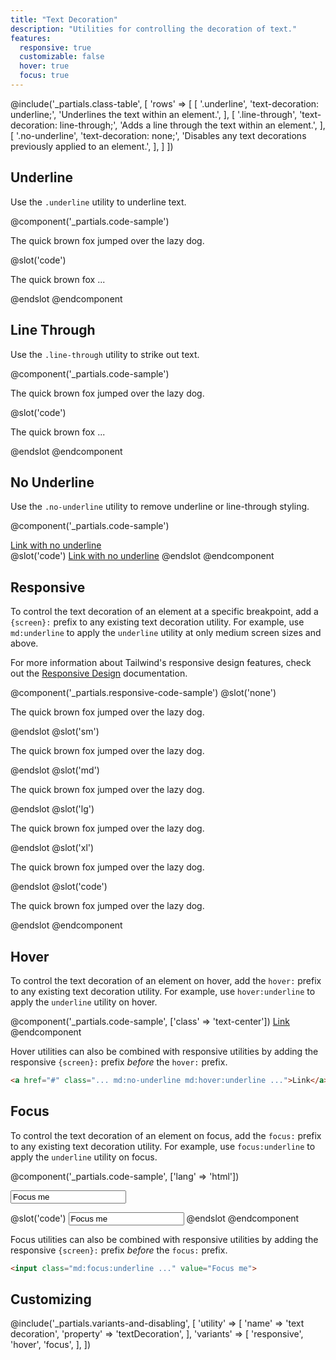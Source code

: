 ```yaml
---
title: "Text Decoration"
description: "Utilities for controlling the decoration of text."
features:
  responsive: true
  customizable: false
  hover: true
  focus: true
---
```


@include('_partials.class-table', [
  'rows' => [
    [
      '.underline',
      'text-decoration: underline;',
      'Underlines the text within an element.',
    ],
    [
      '.line-through',
      'text-decoration: line-through;',
      'Adds a line through the text within an element.',
    ],
    [
      '.no-underline',
      'text-decoration: none;',
      'Disables any text decorations previously applied to an element.',
    ],
  ]
])

## Underline

Use the `.underline` utility to underline text.

@component('_partials.code-sample')
<p class="underline text-lg text-gray-800">The quick brown fox jumped over the lazy dog.</p>
@slot('code')
<p class="underline ...">The quick brown fox ...</p>
@endslot
@endcomponent

## Line Through

Use the `.line-through` utility to strike out text.

@component('_partials.code-sample')
<p class="line-through text-lg text-gray-800">The quick brown fox jumped over the lazy dog.</p>
@slot('code')
<p class="line-through ...">The quick brown fox ...</p>
@endslot
@endcomponent

## No Underline

Use the `.no-underline` utility to remove underline or line-through styling.

@component('_partials.code-sample')
<div class="text-center">
  <a href="#" class="no-underline text-blue-500 text-lg">Link with no underline</a>
</div>
@slot('code')
<a href="#" class="no-underline ...">Link with no underline</a>
@endslot
@endcomponent

## Responsive

To control the text decoration of an element at a specific breakpoint, add a `{screen}:` prefix to any existing text decoration utility. For example, use `md:underline` to apply the `underline` utility at only medium screen sizes and above.

For more information about Tailwind's responsive design features, check out the [Responsive Design](/docs/responsive-design) documentation.

@component('_partials.responsive-code-sample')
@slot('none')
<p class="underline text-lg text-gray-800">The quick brown fox jumped over the lazy dog.</p>
@endslot
@slot('sm')
<p class="no-underline text-lg text-gray-800">The quick brown fox jumped over the lazy dog.</p>
@endslot
@slot('md')
<p class="line-through text-lg text-gray-800">The quick brown fox jumped over the lazy dog.</p>
@endslot
@slot('lg')
<p class="underline text-lg text-gray-800">The quick brown fox jumped over the lazy dog.</p>
@endslot
@slot('xl')
<p class="no-underline text-lg text-gray-800">The quick brown fox jumped over the lazy dog.</p>
@endslot
@slot('code')
<p class="none:underline sm:no-underline md:line-through lg:underline xl:no-underline ...">
  The quick brown fox jumped over the lazy dog.
</p>
@endslot
@endcomponent

## Hover

To control the text decoration of an element on hover, add the `hover:` prefix to any existing text decoration utility. For example, use `hover:underline` to apply the `underline` utility on hover.

@component('_partials.code-sample', ['class' => 'text-center'])
<a href="#hover" class="no-underline hover:underline text-blue-500 text-lg">Link</a>
@endcomponent

Hover utilities can also be combined with responsive utilities by adding the responsive `{screen}:` prefix *before* the `hover:` prefix.

```html
<a href="#" class="... md:no-underline md:hover:underline ...">Link</a>
```

## Focus

To control the text decoration of an element on focus, add the `focus:` prefix to any existing text decoration utility. For example, use `focus:underline` to apply the `underline` utility on focus.

@component('_partials.code-sample', ['lang' => 'html'])
<div class="max-w-xs w-full mx-auto">
  <input class="bg-white focus:underline focus:shadow-outline text-gray-900 appearance-none inline-block w-full text-gray-900 border rounded py-3 px-4 focus:outline-none" value="Focus me" placeholder="Focus me">
</div>

@slot('code')
<input class="focus:underline ..." value="Focus me">
@endslot
@endcomponent

Focus utilities can also be combined with responsive utilities by adding the responsive `{screen}:` prefix *before* the `focus:` prefix.

```html
<input class="md:focus:underline ..." value="Focus me">
```

## Customizing

@include('_partials.variants-and-disabling', [
    'utility' => [
        'name' => 'text decoration',
        'property' => 'textDecoration',
    ],
    'variants' => [
        'responsive',
        'hover',
        'focus',
    ],
])

